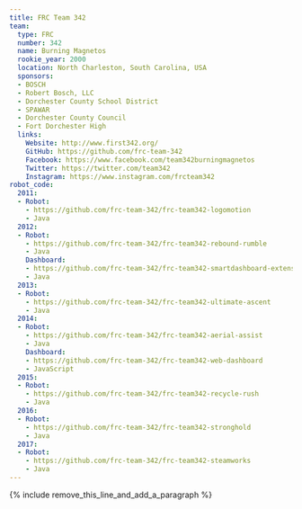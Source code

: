 ```yaml
---
title: FRC Team 342
team:
  type: FRC
  number: 342
  name: Burning Magnetos
  rookie_year: 2000
  location: North Charleston, South Carolina, USA
  sponsors:
  - BOSCH
  - Robert Bosch, LLC
  - Dorchester County School District
  - SPAWAR
  - Dorchester County Council
  - Fort Dorchester High
  links:
    Website: http://www.first342.org/
    GitHub: https://github.com/frc-team-342
    Facebook: https://www.facebook.com/team342burningmagnetos
    Twitter: https://twitter.com/team342
    Instagram: https://www.instagram.com/frcteam342
robot_code:
  2011:
  - Robot:
    - https://github.com/frc-team-342/frc-team342-logomotion
    - Java
  2012:
  - Robot:
    - https://github.com/frc-team-342/frc-team342-rebound-rumble
    - Java
    Dashboard:
    - https://github.com/frc-team-342/frc-team342-smartdashboard-extensions
    - Java
  2013:
  - Robot:
    - https://github.com/frc-team-342/frc-team342-ultimate-ascent
    - Java
  2014:
  - Robot:
    - https://github.com/frc-team-342/frc-team342-aerial-assist
    - Java
    Dashboard:
    - https://github.com/frc-team-342/frc-team342-web-dashboard
    - JavaScript
  2015:
  - Robot:
    - https://github.com/frc-team-342/frc-team342-recycle-rush
    - Java
  2016:
  - Robot:
    - https://github.com/frc-team-342/frc-team342-stronghold
    - Java
  2017:
  - Robot:
    - https://github.com/frc-team-342/frc-team342-steamworks
    - Java
---
```


{% include remove_this_line_and_add_a_paragraph %}